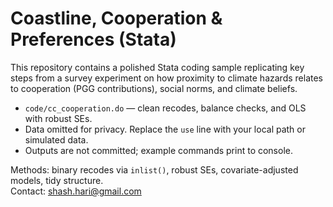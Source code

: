 # Coastline, Cooperation & Preferences (Stata)

This repository contains a polished Stata coding sample replicating key steps from a survey experiment on how proximity to climate hazards relates to cooperation (PGG contributions), social norms, and climate beliefs.

- `code/cc_cooperation.do` — clean recodes, balance checks, and OLS with robust SEs.
- Data omitted for privacy. Replace the `use` line with your local path or simulated data.
- Outputs are not committed; example commands print to console.

Methods: binary recodes via `inlist()`, robust SEs, covariate-adjusted models, tidy structure.  
Contact: shash.hari@gmail.com
